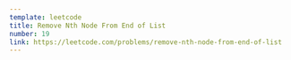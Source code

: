 ```yaml
---
template: leetcode
title: Remove Nth Node From End of List
number: 19
link: https://leetcode.com/problems/remove-nth-node-from-end-of-list
---
```

